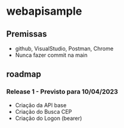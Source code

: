 # webapisample

## Premissas

- github, VisualStudio, Postman, Chrome
- Nunca fazer commit na main

## roadmap

### Release 1 - Previsto para 10/04/2023
- Criação da API base
- Criação do Busca CEP
- Criação do Logon (bearer)





